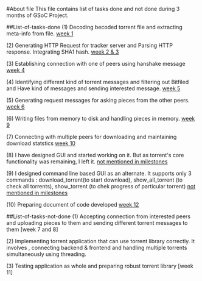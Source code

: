 #About file
This file contains list of tasks done and not done during 3 months of GSoC Project.

##List-of-tasks-done
(1) Decoding becoded torrent file and extracting meta-info from file. [week 1](https://github.com/ChokshiUtsav/BitTorrent/blob/master/bencode.asm)

(2) Generating HTTP Request for tracker server and Parsing HTTP response. 
    Integrating SHA1 hash. [week 2 & 3](https://github.com/ChokshiUtsav/BitTorrent/blob/master/tracker.asm)

(3) Establishing connection with one of peers using hanshake message [week 4](https://github.com/ChokshiUtsav/BitTorrent/blob/master/peer.asm)

(4) Identifying different kind of torrent messages and filtering out Bitfiled and Have kind of messages and sending interested message. [week 5](https://github.com/ChokshiUtsav/BitTorrent/blob/master/message.asm)

(5) Generating request messages for asking pieces from the other peers. [week 6](https://github.com/ChokshiUtsav/BitTorrent/blob/master/peer.asm)

(6) Writing files from memory to disk and handling pieces in memory. [week 9](https://github.com/ChokshiUtsav/BitTorrent/blob/master/piece.asm)

(7) Connecting with multiple peers for downloading and maintaining download statstics [week 10](https://github.com/ChokshiUtsav/BitTorrent/blob/master/torrent.asm)

(8) I have designed GUI and started working on it. But as torrent's core functionality was remaining, I left it. [not mentioned in milestones](https://github.com/ChokshiUtsav/BitTorrent/blob/master/bittorrent_frontend.asm)

(9) I designed command line based GUI as an alternate. It supports only 3 commands : download_torrent(to start download), show_all_torrent (to check all torrents), show_torrent (to chek progress of particular torrent) [not mentioned in milestones](https://github.com/ChokshiUtsav/BitTorrent/blob/master/bittorrent_frontend_new.asm)

(10) Preparing document of code developed [week 12](chokshiutsav.github.io/BitTorrent)

##List-of-tasks-not-done
(1) Accepting connection from interested peers and uploading pieces to them and sending different torrent messages to them [week 7 and 8]

(2) Implementing torrent application that can use torrent library correctly.
    It involves , connecting backend & frontend and handling multiple torrents simultaneously using threading.

(3) Testing application as whole and preparing robust torrent library [week 11]
